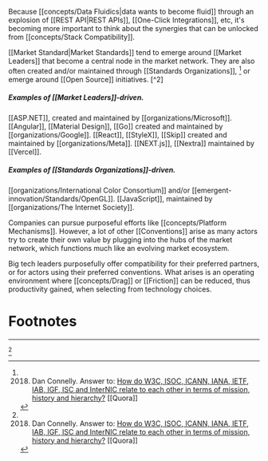 Because [[concepts/Data Fluidics|data wants to become fluid]] through an explosion of [[REST API|REST APIs]], [[One-Click Integrations]], etc, it's becoming more important to think about the synergies that can be unlocked from [[concepts/Stack Compatibility]].

[[Market Standard|Market Standards]] tend to emerge around [[Market Leaders]] that become a central node in the market network. They are also often created and/or maintained through [[Standards Organizations]], [^1] or emerge around [[Open Source]] initiatives. [^2]  

##### Examples of [[Market Leaders]]-driven.
[[ASP.NET]], created and maintained by [[organizations/Microsoft]].
[[Angular]], [[Material Design]], [[Go]] created and maintained by [[organizations/Google]].
[[React]], [[StyleX]], [[Skip]] created and maintained by [[organizations/Meta]].
[[NEXT.js]], [[Nextra]] maintained by [[Vercel]].

##### Examples of [[Standards Organizations]]-driven. 
[[organizations/International Color Consortium]] and/or [[emergent-innovation/Standards/OpenGL]].
[[JavaScript]], maintained by [[organizations/The Internet Society]]. 


Companies can pursue purposeful efforts like [[concepts/Platform Mechanisms]]. However, a lot of other [[Conventions]] arise as many actors try to create their own value by plugging into the hubs of the market network, which functions much like an evolving market ecosystem.  

Big tech leaders purposefully offer compatibility for their preferred partners, or for actors using their preferred conventions. What arises is an operating environment where [[concepts/Drag]] or [[Friction]] can be reduced, thus productivity gained, when selecting from technology choices.


# Footnotes
***
[^1]

[^1]: 2018. Dan Connelly. Answer to: [How do W3C, ISOC, ICANN, IANA, IETF, IAB, IGF, ISC and InterNIC relate to each other in terms of mission, history and hierarchy?](https://www.quora.com/How-do-W3C-ISOC-ICANN-IANA-IETF-IAB-IGF-ISC-and-InterNIC-relate-to-each-other-in-terms-of-mission-history-and-hierarchy)  [[Quora]]
